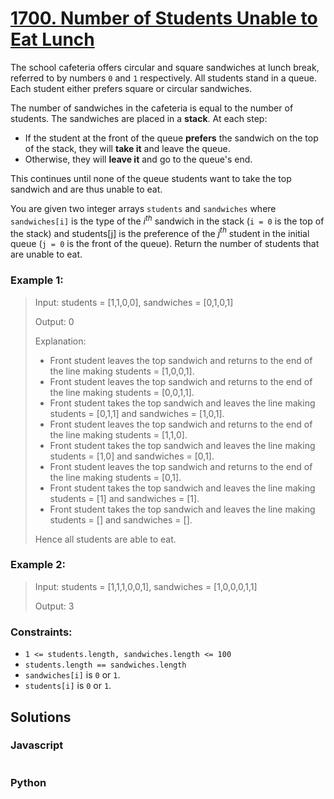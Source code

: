 # [1700. Number of Students Unable to Eat Lunch](https://leetcode.com/problems/number-of-students-unable-to-eat-lunch/description/)

The school cafeteria offers circular and square sandwiches at lunch break, referred to by numbers `0` and `1` respectively. All students stand in a queue. Each student either prefers square or circular sandwiches.

The number of sandwiches in the cafeteria is equal to the number of students. The sandwiches are placed in a **stack**. At each step:

- If the student at the front of the queue **prefers** the sandwich on the top of the stack, they will **take it** and leave the queue.
- Otherwise, they will **leave it** and go to the queue's end.

This continues until none of the queue students want to take the top sandwich and are thus unable to eat.

You are given two integer arrays `students` and `sandwiches` where `sandwiches[i]` is the type of the $i^{​​​​​​th}$ sandwich in the stack (`i = 0` is the top of the stack) and students[j] is the preference of the $j^{​​​​​​th}$ student in the initial queue (`j = 0` is the front of the queue). Return the number of students that are unable to eat.


### Example 1:
> Input: students = [1,1,0,0], sandwiches = [0,1,0,1]
>
> Output: 0 
>
> Explanation:
>
> - Front student leaves the top sandwich and returns to the end of the line making students = [1,0,0,1].
> - Front student leaves the top sandwich and returns to the end of the line making students = [0,0,1,1].
> - Front student takes the top sandwich and leaves the line making students = [0,1,1] and sandwiches = [1,0,1].
> - Front student leaves the top sandwich and returns to the end of the line making students = [1,1,0].
> - Front student takes the top sandwich and leaves the line making students = [1,0] and sandwiches = [0,1].
> - Front student leaves the top sandwich and returns to the end of the line making students = [0,1].
> - Front student takes the top sandwich and leaves the line making students = [1] and sandwiches = [1].
> - Front student takes the top sandwich and leaves the line making students = [] and sandwiches = [].
>
> Hence all students are able to eat.


### Example 2:
> Input: students = [1,1,1,0,0,1], sandwiches = [1,0,0,0,1,1]
>
> Output: 3


### Constraints:
- `1 <= students.length, sandwiches.length <= 100`
- `students.length == sandwiches.length`
- `sandwiches[i]` is `0` or `1`.
- `students[i]` is `0` or `1`.


## Solutions

### Javascript
```javascript

```

### Python
```python

```